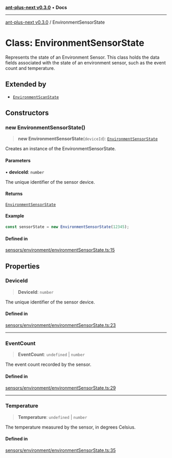 [**ant-plus-next v0.3.0**](../README.md) • **Docs**

***

[ant-plus-next v0.3.0](../README.md) / EnvironmentSensorState

# Class: EnvironmentSensorState

Represents the state of an Environment Sensor.
This class holds the data fields associated with the state of an environment sensor,
such as the event count and temperature.

## Extended by

- [`EnvironmentScanState`](EnvironmentScanState.md)

## Constructors

### new EnvironmentSensorState()

> **new EnvironmentSensorState**(`deviceId`): [`EnvironmentSensorState`](EnvironmentSensorState.md)

Creates an instance of the EnvironmentSensorState.

#### Parameters

• **deviceId**: `number`

The unique identifier of the sensor device.

#### Returns

[`EnvironmentSensorState`](EnvironmentSensorState.md)

#### Example

```ts
const sensorState = new EnvironmentSensorState(12345);
```

#### Defined in

[sensors/environment/environmentSensorState.ts:15](https://github.com/Benjamin-Stefan/ant-plus-next/blob/284d5c599fd81345e0426b3f5a9e656ec481f9ca/src/sensors/environment/environmentSensorState.ts#L15)

## Properties

### DeviceId

> **DeviceId**: `number`

The unique identifier of the sensor device.

#### Defined in

[sensors/environment/environmentSensorState.ts:23](https://github.com/Benjamin-Stefan/ant-plus-next/blob/284d5c599fd81345e0426b3f5a9e656ec481f9ca/src/sensors/environment/environmentSensorState.ts#L23)

***

### EventCount

> **EventCount**: `undefined` \| `number`

The event count recorded by the sensor.

#### Defined in

[sensors/environment/environmentSensorState.ts:29](https://github.com/Benjamin-Stefan/ant-plus-next/blob/284d5c599fd81345e0426b3f5a9e656ec481f9ca/src/sensors/environment/environmentSensorState.ts#L29)

***

### Temperature

> **Temperature**: `undefined` \| `number`

The temperature measured by the sensor, in degrees Celsius.

#### Defined in

[sensors/environment/environmentSensorState.ts:35](https://github.com/Benjamin-Stefan/ant-plus-next/blob/284d5c599fd81345e0426b3f5a9e656ec481f9ca/src/sensors/environment/environmentSensorState.ts#L35)
